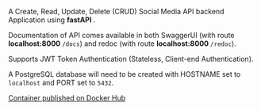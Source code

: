 A Create, Read, Update, Delete (CRUD) Social Media API backend Application using  <strong> fastAPI </strong>.

Documentation of API comes available in both SwaggerUI (with route <strong> localhost:8000 </strong>`/docs`) and redoc (with route <strong> localhost:8000 </strong>`/redoc`).

Supports JWT Token Authentication (Stateless, Client-end Authentication).

A PostgreSQL database will need to be created with HOSTNAME set to `localhost` and PORT set to `5432`.

[Container published on Docker Hub](https://hub.docker.com/repository/docker/malkh/python_crud_api)

